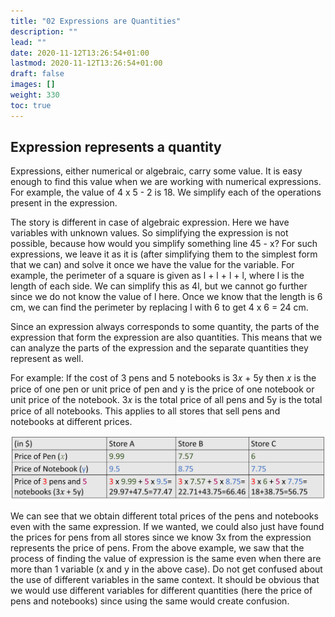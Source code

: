 ```yaml
---
title: "02 Expressions are Quantities"
description: ""
lead: ""
date: 2020-11-12T13:26:54+01:00
lastmod: 2020-11-12T13:26:54+01:00
draft: false
images: []
weight: 330
toc: true
---
```


## Expression represents a quantity

Expressions, either numerical or algebraic, carry some value. It is easy enough to find this value when we are working with numerical expressions. For example, the value of 4 x 5 - 2 is 18. We simplify each of the operations present in the expression. 


The story is different in case of algebraic expression. Here we have variables with unknown values. So simplifying the expression is not possible, because how would you simplify something line 45 - x? 
For such expressions, we leave it as it is (after simplifying them to the simplest form that we can) and solve it once we have the value for the variable. 
For example, the perimeter of a square is given as l + l + l + l, where l is the length of each side. We can simplify this as 4l, but we cannot go further since we do not know the value of l here. Once we know that the length is 6 cm, we can find the perimeter by replacing l with 6 to get 4 x 6 = 24 cm. 


Since an expression always corresponds to some quantity, the parts of the expression that form the expression are also quantities. This means that we can analyze the parts of the expression and the separate quantities they represent as well.


For example: If the cost of 3 pens and 5 notebooks is 3𝑥 + 5y then 𝑥 is the price of one pen or unit price of pen and y is the price of one notebook or unit price of the notebook. 3𝑥 is the total price of all pens and 5y is the total price of all notebooks. This applies to all stores that sell pens and notebooks at different prices.

<img src="1_20_table_expression_is_a_quantity.jpg" width="500" style="display: block; margin: 0 auto;">

We can see that we obtain different total prices of the pens and notebooks even with the same expression. If we wanted, we could also just have found the prices for pens from all stores since we know 3x from the expression represents the price of pens. 
From the above example, we saw that the process of finding the value of expression is the same even when there are more than 1 variable (x and y in the above case). Do not get confused about the use of different variables in the same context. It should be obvious that we would use different variables for different quantities (here the price of pens and notebooks) since using the same would create confusion. 
